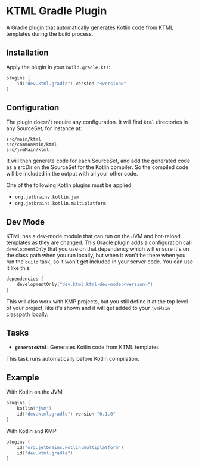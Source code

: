 # KTML Gradle Plugin

A Gradle plugin that automatically generates Kotlin code from KTML templates during the build process.

## Installation

Apply the plugin in your `build.gradle.kts`:

```kotlin
plugins {
    id("dev.ktml.gradle") version "<version>"
}
```

## Configuration

The plugin doesn't require any configuration. It will find `ktml` directories in any SourceSet, for instance at:

```
src/main/ktml
src/commonMain/ktml
src/jvmMain/ktml
```

It will then generate code for each SourceSet, and add the generated code as a srcDir on the SourceSet for the
Kotlin compiler. So the compiled code will be included in the output with all your other code.

One of the following Kotlin plugins must be applied:

- `org.jetbrains.kotlin.jvm`
- `org.jetbrains.kotlin.multiplatform`

## Dev Mode

KTML has a dev-mode module that can run on the JVM and hot-reload templates as they are changed. This Gradle plugin adds
a configuration call `developmentOnly` that you use on that dependency which will ensure it's on the class path when you
run locally, but when it won't be there when you run the `build` task, so it won't get included in your server code.
You can use it like this:

```kotlin
dependencies {
    developmentOnly("dev.ktml:ktml-dev-mode:<version>")
}
```

This will also work with KMP projects, but you still define it at the top level of your project, like it's shown and it
will get added to your `jvmMain` classpath locally.

## Tasks

- **`generateKtml`**: Generates Kotlin code from KTML templates

This task runs automatically before Kotlin compilation.

## Example

With Kotlin on the JVM

```kotlin
plugins {
    kotlin("jvm")
    id("dev.ktml.gradle") version "0.1.0"
}
```

With Kotlin and KMP

```kotlin
plugins {
    id("org.jetbrains.kotlin.multiplatform")
    id("dev.ktml.gradle")
}
```

